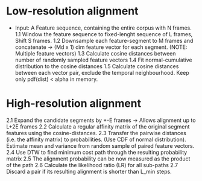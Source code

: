 # Low-resolution alignment
- Input: A Feature sequence, containing the entire corpus with N frames.
1.1 Window the feature sequence to fixed-lenght sequence of L frames, Shift
S frames.
1.2 Downsample each feature-segment to M frames and concatenate -> (Md x 1) dim
   feature vector for each segment. (NOTE: Multiple feature vectors)
1.3 Calculate cosine distances between number of randomly sampled feature
vectors
1.4 Fit normal-cumulative distribution to the cosine distances
1.5 Calculate cosine distances between each vector pair, exclude the temporal
neighbourhood. Keep only pdf(dist) < alpha in memory.

# High-resolution alignment
2.1 Expand the candidate segments by +-E frames -> Allows alignment up to L+2E
frames
2.2 Calculate a regular affinity matrix of the original segment features using
the cosine-distances.
2.3 Transfer the pairwise distances (i.e. the affinity matrix) to
probabilities. (Use CDF of normal distribution). Estimate mean and variance
from random sample of paired feature vectors.
2.4 Use DTW to find minimum cost path through the resulting probability matrix
2.5 The alignment probability can be now measured as the product of the path
2.6 Calculate the likelihood ratio (LR) for all sub-paths
2.7 Discard a pair if its resulting alignment is shorter than L_min steps.

